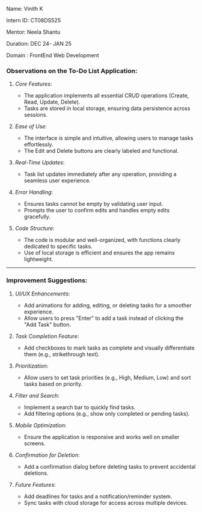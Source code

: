 Name: Vinith K  

Intern ID: CT08DS525

Mentor: Neela Shantu

Duration: DEC 24- JAN 25  

Domain : FrontEnd Web Development 



### Observations on the To-Do List Application:

1. *Core Features*:  
   - The application implements all essential CRUD operations (Create, Read, Update, Delete).  
   - Tasks are stored in local storage, ensuring data persistence across sessions.

2. *Ease of Use*:  
   - The interface is simple and intuitive, allowing users to manage tasks effortlessly.  
   - The Edit and Delete buttons are clearly labeled and functional.

3. *Real-Time Updates*:  
   - Task list updates immediately after any operation, providing a seamless user experience.  

4. *Error Handling*:  
   - Ensures tasks cannot be empty by validating user input.  
   - Prompts the user to confirm edits and handles empty edits gracefully.

5. *Code Structure*:  
   - The code is modular and well-organized, with functions clearly dedicated to specific tasks.  
   - Use of local storage is efficient and ensures the app remains lightweight.

---

### Improvement Suggestions:

1. *UI/UX Enhancements*:  
   - Add animations for adding, editing, or deleting tasks for a smoother experience.  
   - Allow users to press "Enter" to add a task instead of clicking the "Add Task" button.  

2. *Task Completion Feature*:  
   - Add checkboxes to mark tasks as complete and visually differentiate them (e.g., strikethrough text).

3. *Prioritization*:  
   - Allow users to set task priorities (e.g., High, Medium, Low) and sort tasks based on priority.

4. *Filter and Search*:  
   - Implement a search bar to quickly find tasks.  
   - Add filtering options (e.g., show only completed or pending tasks).

5. *Mobile Optimization*:  
   - Ensure the application is responsive and works well on smaller screens.

6. *Confirmation for Deletion*:  
   - Add a confirmation dialog before deleting tasks to prevent accidental deletions.

7. *Future Features*:  
   - Add deadlines for tasks and a notification/reminder system.  
   - Sync tasks with cloud storage for access across multiple devices.

 
